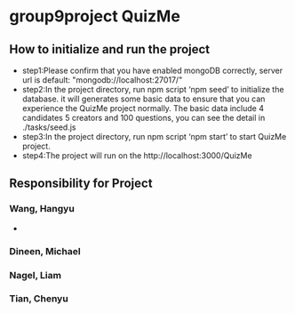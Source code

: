 # group9project QuizMe
## How to initialize and run the project
* step1:Please confirm that you have enabled mongoDB correctly, server url is default: "mongodb://localhost:27017/"
* step2:In the project directory, run npm script ‘npm seed’ to initialize the database.
it will generates some basic data to ensure that you can experience the QuizMe project normally.
The basic data include 4 candidates 5 creators and 100 questions, you can see the detail in ./tasks/seed.js
* step3:In the project directory, run npm script ‘npm start’ to start QuizMe project.
* step4:The project will run on the http://localhost:3000/QuizMe 

## Responsibility for Project
### Wang, Hangyu
* 

### Dineen, Michael
### Nagel, Liam
### Tian, Chenyu

